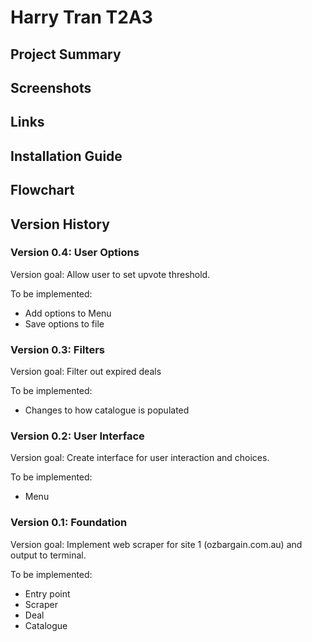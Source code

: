 # Harry Tran T2A3

## Project Summary

## Screenshots

## Links

## Installation Guide

## Flowchart

## Version History

### Version 0.4: User Options

Version goal: Allow user to set upvote threshold.

To be implemented:
 - Add options to Menu
 - Save options to file

### Version 0.3: Filters

Version goal: Filter out expired deals

To be implemented:
 - Changes to how catalogue is populated

### Version 0.2: User Interface

Version goal: Create interface for user interaction and choices.

To be implemented:
 - Menu

### Version 0.1: Foundation

Version goal: Implement web scraper for site 1 (ozbargain.com.au) and output to terminal.

To be implemented:
 - Entry point
 - Scraper
 - Deal
 - Catalogue

